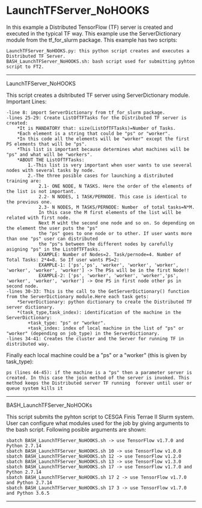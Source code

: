 # LaunchTFServer_NoHOOKS

In this example a Distributed TensorFlow (TF) server is created and executed in the typical TF way. This example use the ServerDictionary module from the tf_for_slurm package. This example has two scripts:

	LaunchTFServer_NoHOOKS.py: this python script creates and executes a Distributed TF Server.
	BASH_LaunchTFServer_NoHOOKS.sh: bash script used for submitting pyhton script to FT2.
	
**************************************************************************************************************************

LaunchTFServer_NoHOOKS

This script creates a dsitributed TF server using ServerDictionary module. Important Lines:

	-line 8: import ServerDictionary from tf_for_slurm package.
	-lines 25-29: Create ListOfTFTasks for the Distributed TF server is created:
		*It is MANDATORY that: size(ListOfTFTasks)=Number of Tasks.
		*Each element is a string that could be "ps" or "worker".
		*In this code all the elements will be "worker" except the first PS elements that will be "ps". 
		*This list is important because determines what machines will be "ps" and what will be "workers".
		*ABOUT THE ListOfTFTasks:
			1.-This list is very important when user wants to use several nodes with several tasks by node. 
			2.-The three posible cases for launching a distributed training are:
				2.1- ONE NODE, N TASKS. Here the order of the elements of the list is not important.
				2.2- N NODES, 1 TASK/PERNODE. This case is identical to the previous one. 
				2.3- N NODES, M TASKS/PERNODE: Number  of total tasks=N*M. 
				In this case the M first elements of the list will be related with first node.
				Next M wiht the second one node and so on. So depending on the element the user puts the "ps"
				the "ps" goes to one node or to other. If user wants more than one "ps" user can distributed
				the "ps"s between the different nodes by carefully asigning "ps" in the ListOfTFTasks.
				EXAMPLE: Number of Nodes=2. Task/pernode=4. Number of Total Tasks: 2*4=8. So If user wants PS=2:
				EXAMPLE-1: ['ps','ps', 'worker', 'worker', 'worker', 'worker', 'worker', 'worker'] -> The PSs will be in the first Node!!
				EXAMPLE-2: ['ps', 'worker', 'worker', 'worker','ps', 'worker', 'worker', 'worker'] -> One PS in first node other ps in second node.
	-lines 30-33: This is the call to the GetServerDictionary() function from the ServerDictionary module.Here each task gets:
		*ServerDictionary: python dictionary to create the Distributed TF server dictionary.
		*(task_type,task_index): identification of the machine in the ServerDictionary:
			+task_type: "ps" or "worker".
			+task_index: index of local machine in the list of "ps" or "worker" (depending on job_type) in the ServerDictionary.
	-lines 34-41: Creates the cluster and the Server for running TF in distributed way.
Finally each local machine could be a "ps" or a "worker" (this is given by task_type):
	
	ps (lines 44-45): if the machine is a "ps" then a parameter server is created. In this case the join method of the server is invoked. This method keeps the Distributed server TF running  forever until user or queue system kills it
	
**************************************************************************************************************************

BASH_LaunchTFServer_NoHOOKs

This script submits the pyhton script to CESGA Finis Terrae II Slurm system. User can configure what modules used for the job by giving arguments to the bash script. Following posible arguments are shown:

	sbatch BASH_LaunchTFServer_NoHOOKS.sh -> use TensorFlow v1.7.0 and Python 2.7.14
	sbatch BASH_LaunchTFServer_NoHOOKS.sh 10 -> use TensorFlow v1.0.0
	sbatch BASH_LaunchTFServer_NoHOOKS.sh 12 -> use TensorFlow v1.2.0
	sbatch BASH_LaunchTFServer_NoHOOKS.sh 13 -> use TensorFlow v1.3.0
	sbatch BASH_LaunchTFServer_NoHOOKS.sh 17 -> use TensorFlow v1.7.0 and Python 2.7.14
	sbatch BASH_LaunchTFServer_NoHOOKS.sh 17 2 -> use TensorFlow v1.7.0 and Python 2.7.14
	sbatch BASH_LaunchTFServer_NoHOOKS.sh 17 3 -> use TensorFlow v1.7.0 and Python 3.6.5
**************************************************************************************************************************
